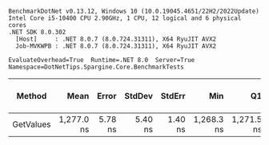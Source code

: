 ```

BenchmarkDotNet v0.13.12, Windows 10 (10.0.19045.4651/22H2/2022Update)
Intel Core i5-10400 CPU 2.90GHz, 1 CPU, 12 logical and 6 physical cores
.NET SDK 8.0.302
  [Host]     : .NET 8.0.7 (8.0.724.31311), X64 RyuJIT AVX2
  Job-MVKWPB : .NET 8.0.7 (8.0.724.31311), X64 RyuJIT AVX2

EvaluateOverhead=True  Runtime=.NET 8.0  Server=True  
Namespace=DotNetTips.Spargine.Core.BenchmarkTests  

```
| Method    | Mean       | Error   | StdDev  | StdErr  | Min        | Q1         | Median     | Q3         | Max        | Op/s      | CI99.9% Margin | Iterations | Kurtosis | MValue | Skewness | Rank | LogicalGroup | Baseline | Gen0   | Completed Work Items | Lock Contentions | Code Size | Exceptions | Allocated |
|---------- |-----------:|--------:|--------:|--------:|-----------:|-----------:|-----------:|-----------:|-----------:|----------:|---------------:|-----------:|---------:|-------:|---------:|-----:|------------- |--------- |-------:|---------------------:|-----------------:|----------:|-----------:|----------:|
| GetValues | 1,277.0 ns | 5.78 ns | 5.40 ns | 1.40 ns | 1,268.3 ns | 1,271.5 ns | 1,276.8 ns | 1,281.2 ns | 1,284.4 ns | 783,080.1 |       5.778 ns |      15.00 |    1.422 |  2.000 |  -0.1381 |    1 | *            | No       | 0.0095 |                    - |                - |   1,959 B |          - |     904 B |
